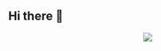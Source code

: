 ## Hi there 👋

<div align="center">
  <a href="https://open.spotify.com/user/Velber Fernandes">
    <img src="https://spotify-recently-played-readme.vercel.app/api?user=31474tr25knmi5avrfatcb7vcchu"  />
  </a>
</div>
